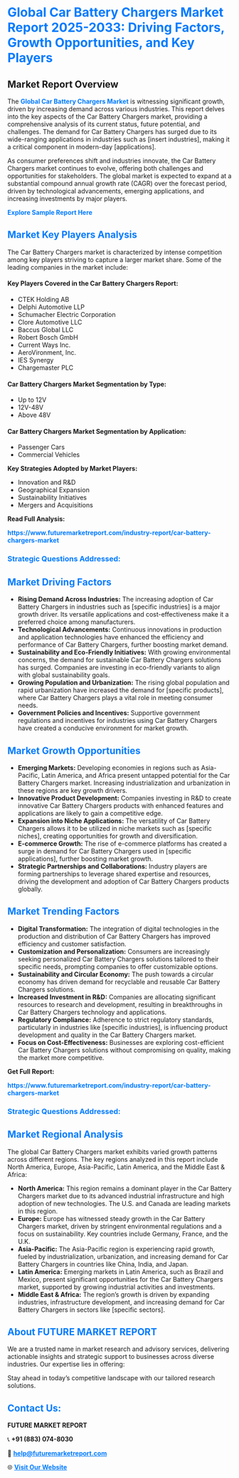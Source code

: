 <h1 style="color: #007BFF;">Global Car Battery Chargers Market Report 2025-2033: Driving Factors, Growth Opportunities, and Key Players</h1>

<section id="overview">
<h2>Market Report Overview</h2>
<p>The <a href="https://www.futuremarketreport.com/industry-report/car-battery-chargers-market" style="color: #007BFF; text-decoration: none;"><strong>Global Car Battery Chargers Market</strong></a> is witnessing significant growth, driven by increasing demand across various industries. This report delves into the key aspects of the Car Battery Chargers market, providing a comprehensive analysis of its current status, future potential, and challenges. The demand for Car Battery Chargers has surged due to its wide-ranging applications in industries such as [insert industries], making it a critical component in modern-day [applications].</p>
<p>As consumer preferences shift and industries innovate, the Car Battery Chargers market continues to evolve, offering both challenges and opportunities for stakeholders. The global market is expected to expand at a substantial compound annual growth rate (CAGR) over the forecast period, driven by technological advancements, emerging applications, and increasing investments by major players.</p>
</section>

<section id="overview">
<p><a href="https://www.futuremarketreport.com/request-sample/reportId=87893" style="color: #007BFF; text-decoration: none;"><strong>Explore Sample Report Here</strong></a></p>
</section>

<section id="key-players">
<h2 style="color: #007BFF;">Market Key Players Analysis</h2>
<p>The Car Battery Chargers market is characterized by intense competition among key players striving to capture a larger market share. Some of the leading companies in the market include:</p>
<h4>Key Players Covered in the Car Battery Chargers Report:</h4>
<ul><li>CTEK Holding AB</li><li>Delphi Automotive LLP</li><li>Schumacher Electric Corporation</li><li>Clore Automotive LLC</li><li>Baccus Global LLC</li><li>Robert Bosch GmbH</li><li>Current Ways Inc.</li><li>AeroVironment, Inc.</li><li>IES Synergy</li><li>Chargemaster PLC</li></ul>
<h4>Car Battery Chargers Market Segmentation by Type:</h4>
<ul><li>Up to 12V</li><li>12V-48V</li><li>Above 48V</li></ul>

<h4>Car Battery Chargers Market Segmentation by Application:</h4>
<ul><li>Passenger Cars</li><li>Commercial Vehicles</li></ul>
<p><strong>Key Strategies Adopted by Market Players:</strong></p>
<ul>
<li>Innovation and R&D</li>
<li>Geographical Expansion</li>
<li>Sustainability Initiatives</li>
<li>Mergers and Acquisitions</li>
</ul>
</section>

<section>
<p><strong>Read Full Analysis: </strong></p><a href="https://www.futuremarketreport.com/industry-report/car-battery-chargers-market" style="color: #007BFF; text-decoration: none;"><strong>https://www.futuremarketreport.com/industry-report/car-battery-chargers-market</strong></a>
<h3 style="color: #007BFF;">Strategic Questions Addressed:</h3>
</section>

<section id="driving-factors">
<h2 style="color: #007BFF;">Market Driving Factors</h2>
<ul>
<li><strong>Rising Demand Across Industries:</strong> The increasing adoption of Car Battery Chargers in industries such as [specific industries] is a major growth driver. Its versatile applications and cost-effectiveness make it a preferred choice among manufacturers.</li>
<li><strong>Technological Advancements:</strong> Continuous innovations in production and application technologies have enhanced the efficiency and performance of Car Battery Chargers, further boosting market demand.</li>
<li><strong>Sustainability and Eco-Friendly Initiatives:</strong> With growing environmental concerns, the demand for sustainable Car Battery Chargers solutions has surged. Companies are investing in eco-friendly variants to align with global sustainability goals.</li>
<li><strong>Growing Population and Urbanization:</strong> The rising global population and rapid urbanization have increased the demand for [specific products], where Car Battery Chargers plays a vital role in meeting consumer needs.</li>
<li><strong>Government Policies and Incentives:</strong> Supportive government regulations and incentives for industries using Car Battery Chargers have created a conducive environment for market growth.</li>
</ul>
</section>

<section id="growth-opportunities">
<h2 style="color: #007BFF;">Market Growth Opportunities</h2>
<ul>
<li><strong>Emerging Markets:</strong> Developing economies in regions such as Asia-Pacific, Latin America, and Africa present untapped potential for the Car Battery Chargers market. Increasing industrialization and urbanization in these regions are key growth drivers.</li>
<li><strong>Innovative Product Development:</strong> Companies investing in R&D to create innovative Car Battery Chargers products with enhanced features and applications are likely to gain a competitive edge.</li>
<li><strong>Expansion into Niche Applications:</strong> The versatility of Car Battery Chargers allows it to be utilized in niche markets such as [specific niches], creating opportunities for growth and diversification.</li>
<li><strong>E-commerce Growth:</strong> The rise of e-commerce platforms has created a surge in demand for Car Battery Chargers used in [specific applications], further boosting market growth.</li>
<li><strong>Strategic Partnerships and Collaborations:</strong> Industry players are forming partnerships to leverage shared expertise and resources, driving the development and adoption of Car Battery Chargers products globally.</li>
</ul>
</section>

<section id="trending-factors">
<h2 style="color: #007BFF;">Market Trending Factors</h2>
<ul>
<li><strong>Digital Transformation:</strong> The integration of digital technologies in the production and distribution of Car Battery Chargers has improved efficiency and customer satisfaction.</li>
<li><strong>Customization and Personalization:</strong> Consumers are increasingly seeking personalized Car Battery Chargers solutions tailored to their specific needs, prompting companies to offer customizable options.</li>
<li><strong>Sustainability and Circular Economy:</strong> The push towards a circular economy has driven demand for recyclable and reusable Car Battery Chargers solutions.</li>
<li><strong>Increased Investment in R&D:</strong> Companies are allocating significant resources to research and development, resulting in breakthroughs in Car Battery Chargers technology and applications.</li>
<li><strong>Regulatory Compliance:</strong> Adherence to strict regulatory standards, particularly in industries like [specific industries], is influencing product development and quality in the Car Battery Chargers market.</li>
<li><strong>Focus on Cost-Effectiveness:</strong> Businesses are exploring cost-efficient Car Battery Chargers solutions without compromising on quality, making the market more competitive.</li>
</ul>
</section>

<section>
<p><strong>Get Full Report: </strong></p><a href="https://www.futuremarketreport.com/industry-report/car-battery-chargers-market" style="color: #007BFF; text-decoration: none;"><strong>https://www.futuremarketreport.com/industry-report/car-battery-chargers-market</strong></a>
<h3 style="color: #007BFF;">Strategic Questions Addressed:</h3>
</section>


<section id="regional-analysis">
<h2 style="color: #007BFF;">Market Regional Analysis</h2>
<p>The global Car Battery Chargers market exhibits varied growth patterns across different regions. The key regions analyzed in this report include North America, Europe, Asia-Pacific, Latin America, and the Middle East & Africa:</p>
<ul>
<li><strong>North America:</strong> This region remains a dominant player in the Car Battery Chargers market due to its advanced industrial infrastructure and high adoption of new technologies. The U.S. and Canada are leading markets in this region.</li>
<li><strong>Europe:</strong> Europe has witnessed steady growth in the Car Battery Chargers market, driven by stringent environmental regulations and a focus on sustainability. Key countries include Germany, France, and the U.K.</li>
<li><strong>Asia-Pacific:</strong> The Asia-Pacific region is experiencing rapid growth, fueled by industrialization, urbanization, and increasing demand for Car Battery Chargers in countries like China, India, and Japan.</li>
<li><strong>Latin America:</strong> Emerging markets in Latin America, such as Brazil and Mexico, present significant opportunities for the Car Battery Chargers market, supported by growing industrial activities and investments.</li>
<li><strong>Middle East & Africa:</strong> The region’s growth is driven by expanding industries, infrastructure development, and increasing demand for Car Battery Chargers in sectors like [specific sectors].</li>
</ul>
</section>

<footer>
<h2 style="color: #007BFF;">About FUTURE MARKET REPORT</h2>
<p>We are a trusted name in market research and advisory services, delivering actionable insights and strategic support to businesses across diverse industries. Our expertise lies in offering:</p>

<p>Stay ahead in today’s competitive landscape with our tailored research solutions.</p>

<h2 style="color: #007BFF;">Contact Us:</h2>
<p><strong>FUTURE MARKET REPORT</strong></p>
<p>📞 <strong>+91 (883) 074-8030</strong></p>
<p>📧 <strong><a href="mailto:help@futuremarketreport.com" style="color: #007BFF;">help@futuremarketreport.com</a></strong></p>
<p>🌐 <strong><a href="https://www.futuremarketreport.com/" style="color: #007BFF;">Visit Our Website</a></strong></p>
</footer>
